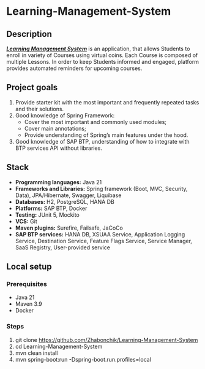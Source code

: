 # Learning-Management-System


## Description
<ins>***Learning Management System***</ins> is an application, that allows Students to enroll in variety of Courses using virtual coins. Each Course is composed of multiple Lessons. In order to keep Students informed and engaged, platform provides automated reminders for upcoming courses.

## Project goals
1. Provide starter kit with the most important and frequently repeated tasks and their solutions.
2. Good knowledge of Spring Framework:
    * Cover the most important and commonly used modules;
    * Cover main annotations;
    * Provide understanding of Spring’s main features under the hood.
3. Good knowledge of SAP BTP, understanding of how to integrate with BTP services API without libraries.

## Stack
- **Programming languages:** Java 21
- **Frameworks and Libraries:** Spring framework (Boot, MVC, Security, Data), JPA/Hibernate, Swagger, Liquibase
- **Databases:** H2, PostgreSQL, HANA DB
- **Platforms:** SAP BTP, Docker
- **Testing:** JUnit 5, Mockito
- **VCS:** Git
- **Maven plugins:** Surefire, Failsafe, JaCoCo
- **SAP BTP services:** HANA DB, XSUAA Service, Application Logging Service, Destination Service,
  Feature Flags Service, Service Manager, SaaS Registry, User-provided service

## Local setup
### Prerequisites
* Java 21
* Maven 3.9
* Docker
### Steps
1. git clone https://github.com/Zhabonchik/Learning-Management-System
2. cd Learning-Management-System
3. mvn clean install
4. mvn spring-boot:run -Dspring-boot.run.profiles=local
